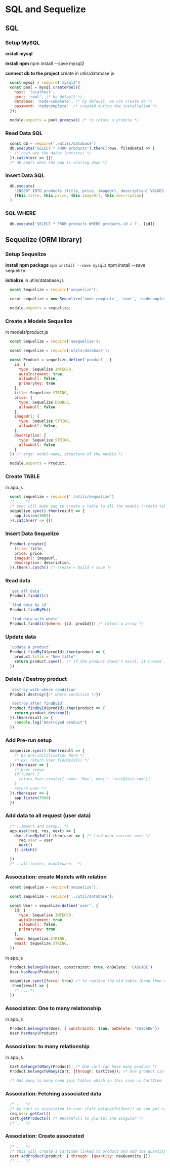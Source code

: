 # SQL and Sequelize

## SQL

### Setup MySQL

**install mysql**

**install npm**
npm install --save mysql2

**connect db to the project**
create in utils/database.js
```js
  const mysql = require('mysql2')
  const pool = mysql.createPool({
    host: 'localhost',
    user: 'rool', /* by default */
    database: 'node-complete', /* by default, we can create db */
    password: 'nodecomplete'  /* created during the installation */
  });

  module.exports = pool.promise() /* to return a promise */
```

### Read Data SQL
```js
  const db = require('./utils/database')
  db.execute('SELECT * FROM products').then([rows, filedData] => {
    /* rows are the datas (entries) */
  }).catch(err => {})
  /* db.end() when the app is shuting down */
```

### Insert Data SQL

```js
  db.execute(
    'INSERT INTO products (title, price, imageUrl, description) VALUES (?, ?, ?, ?)', /* we use the ? to avoid SQL injection Attack */
    [this.title, this.price, this.imageUrl, this.description]
  ) 
```

### SQL WHERE

```js
  db.execute('SELECT * FROM products WHERE products.id = ?', [id])
```

## Sequelize (ORM library)

### Setup Sequelize

**install npm package**
`npm install --save mysql2`
npm install --save sequelize

**initialize**
in  utils/database.js
```js
  const Sequelize = require('sequelize');

  cosnt sequelize = new Sequelize('node-complete', 'root', 'nodecomplete', {dialect: 'mysql', host: 'localhost'}) /* database, username, password */

  module.exports = sequelize;
```

### Create a Models Sequelize
in models/product.js
```js
  const Sequelize = require('seequelize');

  const sequelize = require('utils/database');

  const Product = sequelize.define('product', {
    id: {
      type: Sequelize.INTEGER,
      autoIncrement: true,
      allowNull: false,
      primaryKey: true
    },
    title: Sequelize.STRING,
    price: {
      type: Sequelize.DOUBLE,
      allowNull: false
    },
    imageUrl: {
      type: Sequelize.STRING,
      allowNull: false,
    },
    description: {
      type: Sequelize.STRING,
      allowNull: false
    }
  }) /* args: model-name, structure of the models */

  module.exports = Product;
```

### Create TABLE
in app.js
```js
  const sequelize = require('./utils/sequelize')
  /* ... */
  /* sync will make seq to create a table to all the models (create table if not exist) */
  sequelize.sync().then(result => {
    app.listen(3005)
  }).catch(err => {})

```

### Insert Data Sequelize

```js
  Product.create({
    title: title,
    price: price,
    imageUrl: imageUrl,
    description: description,
  }).then().catch() /* create = build + save */
```

### Read data

```js
  `get all data`
  Product.findAll()

  `find data by id`
  Product.findByPk()

  `find data with where`
  Product.findAll({where: {id: prodId}}) /* return a array */
```

### Update data

```js
  `update a product`
  Product.findById(prodId).then(product => {
    product.title = "New title"
    return product.save(); /* if the product doesn't exist, it create it */
  })
```

### Delete / Destroy product

```js
  `destroy with where condition`
  Product.destroy({/* where condition */})

  `destroy after findById`
  Product.findById(prodId).then(product => {
    return product.destroy();
  }).then(result => {
    console.log('Destroyed product')
  })
```


### Add Pre-run setup
```js
  sequelize.sync().then(result => {
    /* Do pre-initilisation here */
    /* ex: return User.findById(1) */
  }).then(user => {
    /* User steup
    if(!user) {
      return User.create({ name: 'Max', email: 'test@test.com'})
    }
    return user */
  }).then(user => {
    app.listen(3000)
  })
```

### Add data to all request (user data)

```js
  /* ..import and setup.. */
  app.use((req, res, next) => {
    User.findById(1).then(user => { /* find user current user */
      req.user = user
      next()
    }).catch()

  })
  /* ..all routes, middleware.. */
```

### Association: create Models with relation

```js
  const Sequelize = require('sequelize');

  const sequelize = require('../util/database');

  const User = sequelize.define('user', {
    id: {
      type: Sequelize.INTEGER,
      autoIncrement: true,
      allowNull: false,
      primaryKey: true
    },
    name: Sequelize.STRING,
    email: Sequelize.STRING,
  })
```

in app.js
```js
  Product.belongsTo(User, constrainst: true, onDelete: 'CASCADE')
  User.hasMany(Product);

  sequelize.sync({force: true} /* to replace the old table (Drop then create again*/)
  .then(result => {
    /* ... */
  })
```

### Association: One to many relationship
in app.js
```js
  Product.belongsTo(User, { constraints: true, onDelete: 'CASCADE'})
  User.hasMany(Product)
```

### Association: to many relationship

in app.js
```js
  Cart.belongsToMany(Product); /* One cart can have many product */
  Product.belongsToMany(Cart, {through: CartItem}); /* One product can be in many cart*/

  /* Has many to many need join tables which in this case is CartItem */
```

### Association: Fetching associated data
```js
  /* ... */
  /* As cart is associated to user (Cart.belongsTo(User)) we can get cart by */
  req.user.getCart()
  cart.getProducts() /* Becarefull to plurial and singular */
  /* ... */
```

### Association: Create associated 

```js
  /* ... */
  /* this will create a CartItem linked to product and add the quantity to the cartItem*/
  cart.addProduct(product, { through: {quantity: newQuantity }})
  /* ... */
```